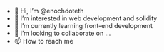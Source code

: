 - 👋 Hi, I’m @enochdoteth
- 👀 I’m interested in web development and solidity
- 🌱 I’m currently learning front-end development
- 💞️ I’m looking to collaborate on ...
- 📫 How to reach me 

<!---
enochdoteth/enochdoteth is a ✨ special ✨ repository because its `README.md` (this file) appears on your GitHub profile.
You can click the Preview link to take a look at your changes.
--->
